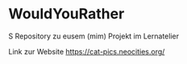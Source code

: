 # WouldYouRather                                        
 
 S Repository zu eusem (mim) Projekt im Lernatelier    
 
 Link zur Website https://cat-pics.neocities.org/
 
 

